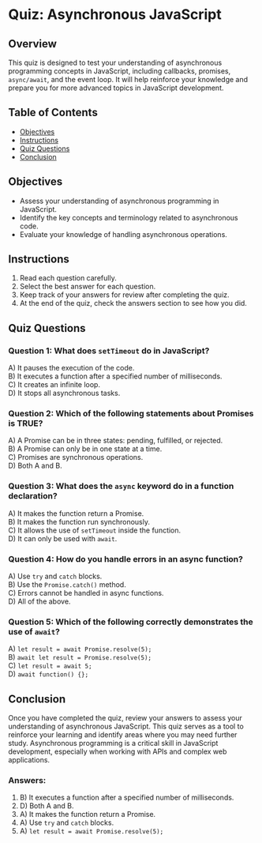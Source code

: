 # Quiz: Asynchronous JavaScript

## Overview

This quiz is designed to test your understanding of asynchronous programming concepts in JavaScript, including callbacks, promises, `async/await`, and the event loop. It will help reinforce your knowledge and prepare you for more advanced topics in JavaScript development.

## Table of Contents

- [Objectives](#objectives)
- [Instructions](#instructions)
- [Quiz Questions](#quiz-questions)
- [Conclusion](#conclusion)

## Objectives

- Assess your understanding of asynchronous programming in JavaScript.
- Identify the key concepts and terminology related to asynchronous code.
- Evaluate your knowledge of handling asynchronous operations.

## Instructions

1. Read each question carefully.
2. Select the best answer for each question.
3. Keep track of your answers for review after completing the quiz.
4. At the end of the quiz, check the answers section to see how you did.

## Quiz Questions

### Question 1: What does `setTimeout` do in JavaScript?

A) It pauses the execution of the code.  
B) It executes a function after a specified number of milliseconds.  
C) It creates an infinite loop.  
D) It stops all asynchronous tasks.

### Question 2: Which of the following statements about Promises is TRUE?

A) A Promise can be in three states: pending, fulfilled, or rejected.  
B) A Promise can only be in one state at a time.  
C) Promises are synchronous operations.  
D) Both A and B.

### Question 3: What does the `async` keyword do in a function declaration?

A) It makes the function return a Promise.  
B) It makes the function run synchronously.  
C) It allows the use of `setTimeout` inside the function.  
D) It can only be used with `await`.

### Question 4: How do you handle errors in an async function?

A) Use `try` and `catch` blocks.  
B) Use the `Promise.catch()` method.  
C) Errors cannot be handled in async functions.  
D) All of the above.

### Question 5: Which of the following correctly demonstrates the use of `await`?

A) `let result = await Promise.resolve(5);`  
B) `await let result = Promise.resolve(5);`  
C) `let result = await 5;`  
D) `await function() {};`

## Conclusion

Once you have completed the quiz, review your answers to assess your understanding of asynchronous JavaScript. This quiz serves as a tool to reinforce your learning and identify areas where you may need further study. Asynchronous programming is a critical skill in JavaScript development, especially when working with APIs and complex web applications. 

### Answers:

1. B) It executes a function after a specified number of milliseconds.
2. D) Both A and B.
3. A) It makes the function return a Promise.
4. A) Use `try` and `catch` blocks.
5. A) `let result = await Promise.resolve(5);`
